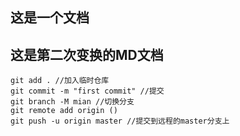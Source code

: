 ## 这是一个文档


## 这是第二次变换的MD文档

```shell
git add . //加入临时仓库
git commit -m "first commit" //提交
git branch -M mian //切换分支
git remote add origin ()
git push -u origin master //提交到远程的master分支上

```